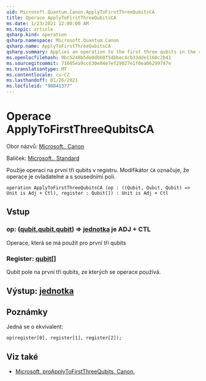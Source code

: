 ```yaml
---
uid: Microsoft.Quantum.Canon.ApplyToFirstThreeQubitsCA
title: Operace ApplyToFirstThreeQubitsCA
ms.date: 1/23/2021 12:00:00 AM
ms.topic: article
qsharp.kind: operation
qsharp.namespace: Microsoft.Quantum.Canon
qsharp.name: ApplyToFirstThreeQubitsCA
qsharp.summary: Applies an operation to the first three qubits in the register. The modifier `CA` indicates that the operation is controllable and adjointable.
ms.openlocfilehash: 9bc5248b5de0db60f54bbec4cb33dde1160c2b41
ms.sourcegitcommit: 71605ea9cc630e84e7ef29027e1f0ea06299747e
ms.translationtype: MT
ms.contentlocale: cs-CZ
ms.lasthandoff: 01/26/2021
ms.locfileid: "98841377"
---
```

# <a name="applytofirstthreequbitsca-operation"></a>Operace ApplyToFirstThreeQubitsCA

Obor názvů: [Microsoft.. Canon](xref:Microsoft.Quantum.Canon)

Balíček: [Microsoft.. Standard](https://nuget.org/packages/Microsoft.Quantum.Standard)


Použije operaci na první tři qubits v registru.
Modifikátor `CA` označuje, že operace je ovladatelné a s sousedními poli.

```qsharp
operation ApplyToFirstThreeQubitsCA (op : ((Qubit, Qubit, Qubit) => Unit is Adj + Ctl), register : Qubit[]) : Unit is Adj + Ctl
```


## <a name="input"></a>Vstup

### <a name="op--qubitqubitqubit--unit--is-adj--ctl"></a>op: ([qubit](xref:microsoft.quantum.lang-ref.qubit),[qubit](xref:microsoft.quantum.lang-ref.qubit),[qubit](xref:microsoft.quantum.lang-ref.qubit)) => [jednotka](xref:microsoft.quantum.lang-ref.unit)  je ADJ + CTL

Operace, která se má použít pro první tři qubits


### <a name="register--qubit"></a>Register: [qubit](xref:microsoft.quantum.lang-ref.qubit)[]

Qubit pole na první tři qubits, ze kterých se operace používá.



## <a name="output--unit"></a>Výstup: [jednotka](xref:microsoft.quantum.lang-ref.unit)



## <a name="remarks"></a>Poznámky

Jedná se o ekvivalent:

```qsharp
op(register[0], register[1], register[2]);
```

## <a name="see-also"></a>Viz také

- [Microsoft. proApplyToFirstThreeQubits. Canon.](xref:Microsoft.Quantum.Canon.ApplyToFirstThreeQubits)